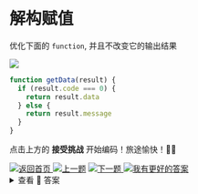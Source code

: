 
# 解构赋值

优化下面的 `function`, 并且不改变它的输出结果

<a><img src='https://img.shields.io/badge/-%E5%BC%80%E5%A7%8B%E6%8C%91%E6%88%98-blue'/></a>

```js
function getData(result) {
  if (result.code === 0) {
    return result.data
  } else {
    return result.message
  }
}
```

点击上方的 **接受挑战** 开始编码！旅途愉快！👍🏻

<a href='https://github.com/2462870727/show-your-code' target="_blank">
<img alt='返回首页' src='https://img.shields.io/badge/-%E8%BF%94%E5%9B%9E%E9%A6%96%E9%A1%B5-lightgrey' />
</a><a href='https://github.com/2462870727/show-your-code/blob/main/questions/02-much-statement/README.md' target="_blank"><img alt='上一题' src='https://img.shields.io/badge/-%E2%AC%86%EF%B8%8F%E4%B8%8A%E4%B8%80%E9%A2%98-orange' /></a>
<a href='https://github.com/2462870727/show-your-code/blob/main/questions/04-repater-string/README.md' target="_blank">
<img alt='下一题' src='https://img.shields.io/badge/-%E2%AC%87%EF%B8%8F%E4%B8%8B%E4%B8%80%E9%A2%98-success' />
</a><a href="https://github.com/2462870727/show-your-code/issues/new?title=03-composition-value&labels=answer&template=issue.md" ><img src='https://img.shields.io/badge/-%E6%88%91%E6%9C%89%E6%9B%B4%E5%A5%BD%E7%9A%84%E8%A7%A3%E7%AD%94-blue' alt='我有更好的答案' /></a>

<br>
<details><summary>查看 👀 答案</summary>

<br>

```js
function getData(result) {
  const { code, data, errMessage } = result
  if (code === 0) {
    return data
  } else {
    return message
  }
}
```

`ES6` 当中的解构赋值，能很大程度上避免我们出现又臭又长的 `.` 。比如这里的 `result.`

<br>
</details>
